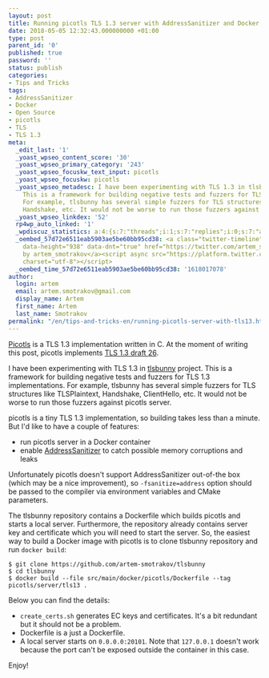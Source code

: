 ```yaml
---
layout: post
title: Running picotls TLS 1.3 server with AddressSanitizer and Docker
date: 2018-05-05 12:32:43.000000000 +01:00
type: post
parent_id: '0'
published: true
password: ''
status: publish
categories:
- Tips and Tricks
tags:
- AddressSanitizer
- Docker
- Open Source
- picotls
- TLS
- TLS 1.3
meta:
  _edit_last: '1'
  _yoast_wpseo_content_score: '30'
  _yoast_wpseo_primary_category: '243'
  _yoast_wpseo_focuskw_text_input: picotls
  _yoast_wpseo_focuskw: picotls
  _yoast_wpseo_metadesc: I have been experimenting with TLS 1.3 in tlsbunny project.
    This is a framework for building negative tests and fuzzers for TLS 1.3 implementations.
    For example, tlsbunny has several simple fuzzers for TLS structures like TLSPlaintext,
    Handshake, etc. It would not be worse to run those fuzzers against picotls server.
  _yoast_wpseo_linkdex: '52'
  rp4wp_auto_linked: '1'
  _wpdiscuz_statistics: a:4:{s:7:"threads";i:1;s:7:"replies";i:0;s:7:"authors";i:1;s:14:"recent_authors";a:1:{i:0;O:8:"stdClass":3:{s:20:"comment_author_email";s:27:"preetiagarwal1634@gmail.com";s:14:"comment_author";s:6:"preeti";s:7:"user_id";s:1:"0";}}}
  _oembed_57d72e6511eab5903ae5be60bb95cd38: <a class="twitter-timeline" data-width="625"
    data-height="938" data-dnt="true" href="https://twitter.com/artem_smotrakov?ref_src=twsrc%5Etfw">Tweets
    by artem_smotrakov</a><script async src="https://platform.twitter.com/widgets.js"
    charset="utf-8"></script>
  _oembed_time_57d72e6511eab5903ae5be60bb95cd38: '1618017078'
author:
  login: artem
  email: artem.smotrakov@gmail.com
  display_name: Artem
  first_name: Artem
  last_name: Smotrakov
permalink: "/en/tips-and-tricks-en/running-picotls-server-with-tls13.html"
---
```

[Picotls](https://github.com/h2o/picotls) is a TLS 1.3 implementation written in C. At the moment of writing this post, picotls implements [TLS 1.3 draft 26](https://tools.ietf.org/html/draft-ietf-tls-tls13-26).

I have been experimenting with TLS 1.3 in [tlsbunny](https://github.com/artem-smotrakov/tlsbunny) project. This is a framework for building negative tests and fuzzers for TLS 1.3 implementations. For example, tlsbunny has several simple fuzzers for TLS structures like TLSPlaintext, Handshake, ClientHello, etc. It would not be worse to run those fuzzers against picotls server.

<!--more-->

picotls is a tiny TLS 1.3 implementation, so building takes less than a minute. But I'd like to have a couple of features:

- run picotls server in a Docker container
- enable [AddressSanitizer](https://github.com/google/sanitizers/wiki/AddressSanitizer) to catch possible memory corruptions and leaks

Unfortunately picotls doesn't support AddressSanitizer out-of-the box (which may be a nice improvement), so `-fsanitize=address` option should be passed to the compiler via environment variables and CMake parameters.

The tlsbunny repository contains a Dockerfile which builds picotls and starts a local server. Furthermore, the repository already contains server key and certificate which you will need to start the server. So, the easiest way to build a Docker image with picotls is to clone tlsbunny repository and run `docker build`:

```
$ git clone https://github.com/artem-smotrakov/tlsbunny
$ cd tlsbunny
$ docker build --file src/main/docker/picotls/Dockerfile --tag picotls/server/tls13 .
```

Below you can find the details:

- `create_certs.sh`&nbsp;generates EC keys and certificates. It's a bit redundant but it should not be a problem.
- Dockerfile is a just a Dockerfile.
- A local server starts on `0.0.0.0:20101`. Note that `127.0.0.1`&nbsp;doesn't work because the port can't be exposed outside the container in this case.

<script src="https://gist.github.com/artem-smotrakov/9b65e69b05c8acbd1a8ef2799b39c588.js"></script>

Enjoy!

